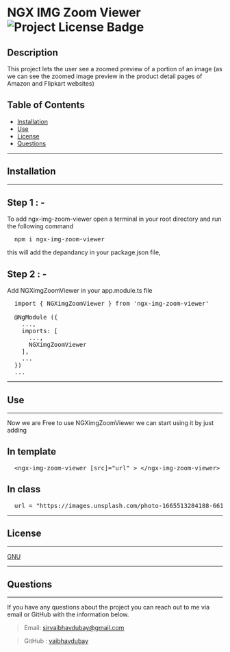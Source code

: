 # NGX IMG Zoom Viewer ![Project License Badge](https://img.shields.io/badge/license-GNU-brightgreen)

## Description

This project lets the user see a zoomed preview of a portion of an image (as we can see the zoomed image preview in the product detail pages of Amazon and Flipkart websites)

## Table of Contents

- [Installation](#installation)
- [Use](#use)
- [License](#license)
- [Questions](#questions)

---

## Installation

---
## Step 1 : -
  To add ngx-img-zoom-viewer open a terminal in your root directory and run the following command
<pre>
  npm i ngx-img-zoom-viewer
</pre>
this will add the depandancy in your package.json file,

## Step 2 : -
 
 Add NGXimgZoomViewer in your app.module.ts file
<pre>
  import { NGXimgZoomViewer } from 'ngx-img-zoom-viewer'

  @NgModule ({
    ...,
    imports: [
      ...,
      NGXimgZoomViewer
    ],
    ...
  })
  ...
</pre>

---

## Use

---

Now we are Free to use NGXimgZoomViewer
we can start using it by just adding 
</br>
## In template
<pre>
  &lt;ngx-img-zoom-viewer [src]=&quot;url&quot; &gt; &lt;/ngx-img-zoom-viewer&gt;
</pre>

## In class
<pre>
  url = "https://images.unsplash.com/photo-1665513284188-661b9cb5c993?ixlib=rb-4.0.3&ixid=MnwxMjA3fDB8MHxwaG90by1wYWdlfHx8fGVufDB8fHx8&auto=format&fit=crop&w=765&q=80"
</pre>
---
## License

---

[GNU](https://github.com/vaibhavdubay/ngx-img-zoom-viewer/blob/main/LICENSE)

---
## Questions

---

If you have any questions about the project you can reach out to me via email or GitHub with the information below.

> Email: sirvaibhavdubay@gmail.com

> GitHub : [vaibhavdubay](https://github.com/vaibhavdubay)
